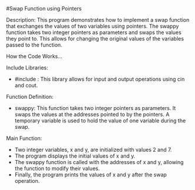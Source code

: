 #Swap Function using Pointers

Description:
This program demonstrates how to implement a swap function that 
exchanges the values of two variables using pointers. The swappy 
function takes two integer pointers as parameters and swaps the values 
they point to. This allows for changing the original values of the 
variables passed to the function.


How the Code Works...

Include Libraries:
- #include <iostream>: This library allows for input and output operations using cin and cout.

Function Definition:
- swappy: This function takes two integer pointers as parameters. It swaps the values at the addresses pointed to by the pointers. A temporary variable is used to hold the value of one variable during the swap.

Main Function:
- Two integer variables, x and y, are initialized with values 2 and 7.
- The program displays the initial values of x and y.
- The swappy function is called with the addresses of x and y, allowing the function to modify their values.
- Finally, the program prints the values of x and y after the swap operation.
